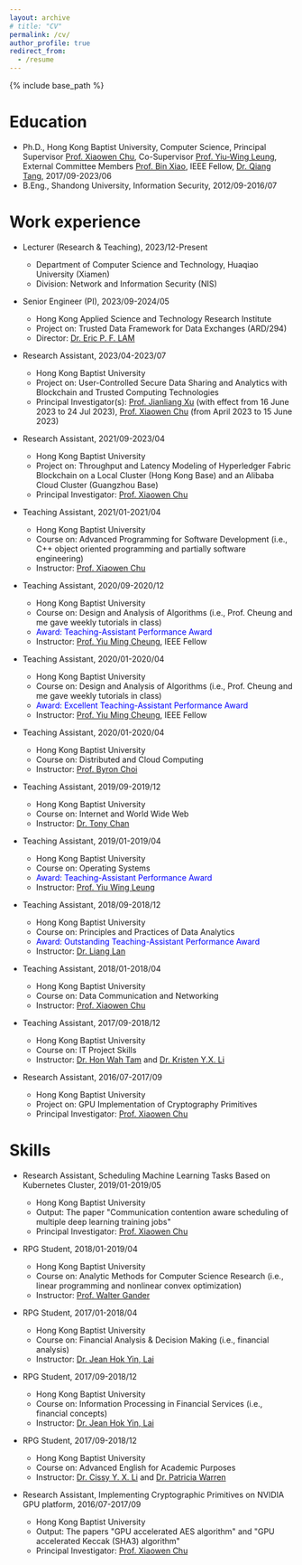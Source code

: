 ```yaml
---
layout: archive
# title: "CV"
permalink: /cv/
author_profile: true
redirect_from:
  - /resume
---
```


{% include base_path %}

Education
======
* Ph.D., Hong Kong Baptist University, Computer Science, Principal Supervisor [Prof. Xiaowen Chu](https://www.comp.hkbu.edu.hk/~chxw/), Co-Supervisor [Prof. Yiu-Wing Leung](https://www.comp.hkbu.edu.hk/v1/?page=profile&id=ywleung), External Committee Members [Prof. Bin Xiao](https://web.comp.polyu.edu.hk/csbxiao/), IEEE Fellow, [Dr. Qiang Tang](https://www.sydney.edu.au/engineering/about/our-people/academic-staff/qiang-tang.html), 2017/09-2023/06
* B.Eng., Shandong University, Information Security, 2012/09-2016/07

Work experience
======
* Lecturer (Research & Teaching), 2023/12-Present
  * Department of Computer Science and Technology, Huaqiao University (Xiamen)
  * Division: Network and Information Security (NIS)

* Senior Engineer (PI), 2023/09-2024/05
  * Hong Kong Applied Science and Technology Research Institute
  * Project on: Trusted Data Framework for Data Exchanges (ARD/294)
  * Director: [Dr. Eric P. F. LAM](https://www.linkedin.com/in/peifunglam2/)

* Research Assistant, 2023/04-2023/07
  * Hong Kong Baptist University
  * Project on: User-Controlled Secure Data Sharing and Analytics with Blockchain and Trusted Computing Technologies
  * Principal Investigator(s): [Prof. Jianliang Xu](https://www.comp.hkbu.edu.hk/~xujl/) (with effect from 16 June 2023 to 24 Jul 2023), [Prof. Xiaowen Chu](https://www.comp.hkbu.edu.hk/~chxw/) (from April 2023 to 15 June 2023)


* Research Assistant, 2021/09-2023/04
  * Hong Kong Baptist University
  * Project on: Throughput and Latency Modeling of Hyperledger Fabric Blockchain on a Local Cluster (Hong Kong Base) and an Alibaba Cloud Cluster (Guangzhou Base)
  * Principal Investigator: [Prof. Xiaowen Chu](https://www.comp.hkbu.edu.hk/~chxw/)

* Teaching Assistant, 2021/01-2021/04
  * Hong Kong Baptist University
  * Course on: Advanced Programming for Software Development (i.e., C++ object oriented programming and partially software engineering)
  * Instructor: [Prof. Xiaowen Chu](https://www.comp.hkbu.edu.hk/~chxw/)

* Teaching Assistant, 2020/09-2020/12
  * Hong Kong Baptist University
  * Course on: Design and Analysis of Algorithms (i.e., Prof. Cheung and me gave weekly tutorials in class)
  * <span style="color:blue">Award: Teaching-Assistant Performance Award</span>
  * Instructor: [Prof. Yiu Ming Cheung](https://www.comp.hkbu.edu.hk/~ymc/), IEEE Fellow
  
* Teaching Assistant, 2020/01-2020/04
  * Hong Kong Baptist University
  * Course on: Design and Analysis of Algorithms (i.e., Prof. Cheung and me gave weekly tutorials in class)
  * <span style="color:blue">Award: Excellent Teaching-Assistant Performance Award</span>
  * Instructor: [Prof. Yiu Ming Cheung](https://www.comp.hkbu.edu.hk/~ymc/), IEEE Fellow

* Teaching Assistant, 2020/01-2020/04
  * Hong Kong Baptist University
  * Course on: Distributed and Cloud Computing
  * Instructor: [Prof. Byron Choi](https://www.comp.hkbu.edu.hk/~bchoi/)

* Teaching Assistant, 2019/09-2019/12
  * Hong Kong Baptist University
  * Course on: Internet and World Wide Web
  * Instructor: [Dr. Tony Chan](https://www.linkedin.com/in/tony-chan-486908191/)

* Teaching Assistant, 2019/01-2019/04
  * Hong Kong Baptist University
  * Course on: Operating Systems
  * <span style="color:blue">Award: Teaching-Assistant Performance Award</span>
  * Instructor: [Prof. Yiu Wing Leung](https://www.comp.hkbu.edu.hk/v1/?page=profile&id=ywleung)

* Teaching Assistant, 2018/09-2018/12
  * Hong Kong Baptist University
  * Course on: Principles and Practices of Data Analytics
  * <span style="color:blue">Award: Outstanding Teaching-Assistant Performance Award</span>
  * Instructor: [Dr. Liang Lan](https://imd.hkbu.edu.hk/faculty-member/Dr-LAN-Liang.html)

* Teaching Assistant, 2018/01-2018/04
  * Hong Kong Baptist University
  * Course on: Data Communication and Networking
  * Instructor: [Prof. Xiaowen Chu](https://www.comp.hkbu.edu.hk/~chxw/)

* Teaching Assistant, 2017/09-2018/12
  * Hong Kong Baptist University
  * Course on: IT Project Skills
  * Instructor: [Dr. Hon Wah Tam](https://biography.omicsonline.org/hong-kong/hong-kong-baptist-university/hon-wah-tam-643540) and [Dr. Kristen Y.X. Li](https://www.comp.hkbu.edu.hk/v1/?page=profile&id=csyxli) 

* Research Assistant, 2016/07-2017/09
  * Hong Kong Baptist University
  * Project on: GPU Implementation of Cryptography Primitives
  * Principal Investigator: [Prof. Xiaowen Chu](https://www.comp.hkbu.edu.hk/~chxw/)



Skills
======  

* Research Assistant, Scheduling Machine Learning Tasks Based on Kubernetes Cluster, 2019/01-2019/05
  * Hong Kong Baptist University
  * Output: The paper "Communication contention aware scheduling of multiple deep learning training jobs"
  * Principal Investigator: [Prof. Xiaowen Chu](https://www.comp.hkbu.edu.hk/~chxw/)

* RPG Student, 2018/01-2019/04
  * Hong Kong Baptist University
  * Course on: Analytic Methods for Computer Science Research (i.e., linear programming and nonlinear convex optimization)
  * Instructor: [Prof. Walter Gander](https://people.inf.ethz.ch/gander/)

* RPG Student, 2017/01-2018/04
  * Hong Kong Baptist University
  * Course on: Financial Analysis & Decision Making (i.e., financial analysis)
  * Instructor: [Dr. Jean Hok Yin, Lai](https://www.comp.hkbu.edu.hk/v1/?page=profile&id=jeanlai)

* RPG Student, 2017/09-2018/12
  * Hong Kong Baptist University
  * Course on: Information Processing in Financial Services (i.e., financial concepts)
  * Instructor: [Dr. Jean Hok Yin, Lai](https://www.comp.hkbu.edu.hk/v1/?page=profile&id=jeanlai)

* RPG Student, 2017/09-2018/12
  * Hong Kong Baptist University
  * Course on: Advanced English for Academic Purposes
  * Instructor: [Dr. Cissy Y. X. Li](https://artsbu.hkbu.edu.hk/about-us/our-community-of-teachers-and-researchers/dr-cissy-li) and [Dr. Patricia Warren](https://biography.omicsonline.org/china/hong-kong-baptist-university-hkbu/patricia-warren-206075)

* Research Assistant, Implementing Cryptographic Primitives on NVIDIA GPU platform, 2016/07-2017/09
  * Hong Kong Baptist University
  * Output: The papers "GPU accelerated AES algorithm" and "GPU accelerated Keccak (SHA3) algorithm"
  * Principal Investigator: [Prof. Xiaowen Chu](https://www.comp.hkbu.edu.hk/~chxw/)

